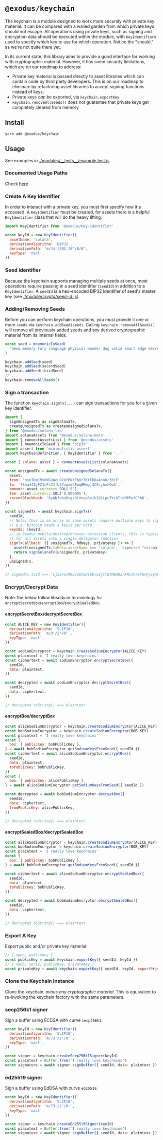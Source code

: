 # `@exodus/keychain`

The keychain is a module designed to work more securely with private key material. It can be compared with a walled garden from which private keys should not escape. All operations using private keys, such as signing and encryption data should be executed within the module, with `KeyIdentifier`s used to specify which key to use for which operation. Notice the "should," as we're not quite there yet.

In its current state, this library aims to provide a good interface for working with cryptographic material. However, it has some security limitations, which are on our roadmap to address:

- Private key material is passed directly to asset libraries which can contain code by third party developers. This is on our roadmap to eliminate by refactoring asset libraries to accept signing functions instead of keys.
- Private keys _can_ be exported, via `keychain.exportKey`
- `keychain.removeAllSeeds()` does not guarantee that private keys get completely cleared from memory

## Install

```
yarn add @exodus/keychain
```

## Usage

See examples in [./modules/\_\_tests\_\_/example.test.js](./module/__tests__/example.test.js).

### Documented Usage Paths

Check [here](https://github.com/ExodusMovement/exodus-desktop/tree/master/src/app/_local_modules/constants/bip43#documented-usage-paths)

### Create A Key Identifier

In order to interact with a private key, you must first specify how it's accessed. A `KeyIdentifier` must be created, for assets there is a helpful `KeyIdentifier` class that will do the heavy lifting.

```js
import KeyIdentifier from '@exodus/key-identifier'

const keyId = new KeyIdentifier({
  assetName: 'solana',
  derivationAlgorithm: 'BIP32',
  derivationPath: "m/44'/501'/0'/0/0",
  keyType: 'nacl',
})
```

### Seed Identifier

Because the keychain supports managing multiple seeds at once, most operations require passing in a seed identifier (`seedId`) in addition to a `KeyIdentifier`. A `seedId` is a hex-encoded BIP32 identifier of seed's master key (see [./module/crypto/seed-id.js](./module/crypto/seed-id.js)).

### Adding/Removing Seeds

Before you can perform keychain operations, you must provide it one or more `seed`s via `keychain.addSeed(seed)`. Calling `keychain.removeAllSeeds()` will remove all previously added seeds and any derived cryptographic material from its internal fields.

```js
const seed = mnemonicToSeed(
  'menu memory fury language physical wonder dog valid smart edge decrease worth'
)

keychain.addSeed(seed)
keychain.addSeed(secondSeed)
keychain.addSeed(thirdSeed)
// ...
keychain.removeAllSeeds()
```

### Sign a transaction

The function `keychain.signTx(...)` can sign transactions for you for a given key identifier.

```js
import {
  signUnsignedTx as signSolanaTx,
  createUnsignedTx as createUnsignedSolanaTx,
} from '@exodus/solana-lib'
import solanaAssets from '@exodus/solana-meta'
import { connectAssetsList } from '@exodus/assets'
import { mnemonicToSeed } from 'bip39'
import assert from 'minimalistic-assert'
import keychainDefinition, { KeyIdentifier } from '..'

const { solana: asset } = connectAssetsList(solanaAssets)

const unsignedTx = await createUnsignedSolanaTx({
  asset,
  from: 'nsn7DmCMsKWGUWcL92XfPKXFbUz7KtFDRa4nnkc3RiF',
  to: '7SmaJ41gFZ1LPsZJfb57npzdCFuqBRmgj3CScjbmkQwA',
  amount: asset.currency.SOL('5'),
  fee: asset.currency.SOL('0.000005'),
  recentBlockhash: '6yWbfvhoDrgzStVnvpRvib2Q1LpuTYc6TtdMPPofCPh8',
})

const signedTx = await keychain.signTx({
  seedId,
  // Note: this is an array as some assets require multiple keys to sign a single transaction,
  // e.g. bitcoin needs a keyId per UTXO
  keyIds: [keyId],
  // in Exodus mobile/desktop/browser-extension clients, this is typically aggregated
  // for all assets into a single delegator function
  signTxCallback: ({ unsignedTx, hdkeys, privateKey }) => {
    assert(unsignedTx.txMeta.assetName === 'solana', `expected "solana" tx`)
    return signSolanaTx(unsignedTx, privateKey)
  },
  unsignedTx,
})

// signedTx.txId === 'Lj2iFo1MKx3cWTLH1GbvxZjCtNTMBmB2rXR5JV7EFQnPySyxKssAReBJF56e7XzXiAFeYdMCwFvyR3NkFVbh8rS'
```

### Encrypt/Decrypt Data

Note: the below follow libsodium terminology for `encryptSecretBox`/`encryptBox`/`encryptSealedBox`.

#### encryptSecretBox/decryptSecretBox

```js
const ALICE_KEY = new KeyIdentifier({
  derivationAlgorithm: 'SLIP10',
  derivationPath: `m/0'/2'/0'`,
  keyType: 'nacl',
})

const sodiumEncryptor = keychain.createSodiumEncryptor(ALICE_KEY)
const plaintext = 'I really love keychains'
const ciphertext = await sodiumEncryptor.encryptSecretBox({
  seedId,
  data: plaintext,
})

const decrypted = await sodiumEncryptor.decryptSecretBox({
  seedId,
  data: ciphertext,
})

// decrypted.toString() === plaintext
```

#### encryptBox/decryptBox

```js
const aliceSodiumEncryptor = keychain.createSodiumEncryptor(ALICE_KEY)
const bobSodiumEncryptor = keychain.createSodiumEncryptor(BOB_KEY)
const plaintext = 'I really love keychains'
const {
  box: { publicKey: bobPublicKey },
} = await bobSodiumEncryptor.getSodiumKeysFromSeed({ seedId })
const ciphertext = await aliceSodiumEncryptor.encryptBox({
  seedId,
  data: plaintext,
  toPublicKey: bobPublicKey,
})
const {
  box: { publicKey: alicePublicKey },
} = await aliceSodiumEncryptor.getSodiumKeysFromSeed({ seedId })

const decrypted = await bobSodiumEncryptor.decryptBox({
  seedId,
  data: ciphertext,
  fromPublicKey: alicePublicKey,
})

// decrypted.toString() === plaintext
```

#### encryptSealedBox/decryptSealedBox

```js
const aliceSodiumEncryptor = keychain.createSodiumEncryptor(ALICE_KEY)
const bobSodiumEncryptor = keychain.createSodiumEncryptor(BOB_KEY)
const plaintext = 'I really love keychains'
const {
  box: { publicKey: bobPublicKey },
} = await bobSodiumEncryptor.getSodiumKeysFromSeed({ seedId })

const ciphertext = await aliceSodiumEncryptor.encryptSealedBox({
  seedId,
  data: plaintext,
  toPublicKey: bobPublicKey,
})

const decrypted = await bobSodiumEncryptor.decryptSealedBox({
  seedId,
  data: ciphertext,
})

// decrypted.toString() === plaintext
```

### Export A Key

Export public and/or private key material.

```js
// { xpub, publicKey }
const publicKey = await keychain.exportKey({ seedId, keyId })
// { xpub, xpriv, publicKey, privateKey }
const privateKey = await keychain.exportKey({ seedId, keyId, exportPrivate: true })
```

### Clone the Keychain Instance

Clone the keychain, _minus any cryptographic material_. This is equivalent to re-invoking the keychain factory with the same parameters.

### secp256k1 signer

Sign a buffer using ECDSA with curve `secp256k1`.

```js
const keyId = new KeyIdentifier({
  derivationAlgorithm: 'SLIP10',
  derivationPath: `m/73'/2'/0'`,
  keyType: 'nacl',
})

const signer = keychain.createSecp256k1Signer(keyId)
const plaintext = Buffer.from('I really love keychains')
const signature = await signer.signBuffer({ seedId, data: plaintext })
```

### ed25519 signer

Sign a buffer using EdDSA with curve `ed25519`.

```js
const keyId = new KeyIdentifier({
  derivationAlgorithm: 'SLIP10',
  derivationPath: `m/73'/2'/0'`,
  keyType: 'nacl',
})

const signer = keychain.createEd25519Signer(keyId)
const plaintext = Buffer.from('I really love keychains')
const signature = await signer.signBuffer({ seedId, data: plaintext })
```
